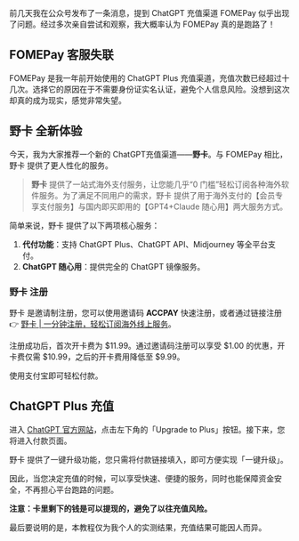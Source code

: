 前几天我在公众号发布了一条消息，提到 ChatGPT 充值渠道 FOMEPay 似乎出现了问题。经过多次亲自尝试和观察，我大概率认为 FOMEPay 真的是跑路了！

## FOMEPay 客服失联

FOMEPay 是我一年前开始使用的 ChatGPT Plus 充值渠道，充值次数已经超过十几次。选择它的原因在于不需要身份证实名认证，避免个人信息风险。没想到这次却真的成为现实，感觉非常失望。

## 野卡 全新体验

今天，我为大家推荐一个新的 ChatGPT充值渠道——**野卡**。与 FOMEPay 相比，野卡 提供了更人性化的服务。

> **野卡** 提供了一站式海外支付服务，让您能几乎“0 门槛”轻松订阅各种海外软件服务。为了满足不同用户的需求，野卡 提供了用于海外支付的【会员专享支付服务】与国内即买即用的【GPT4+Claude 随心用】两大服务方式。

简单来说，野卡 提供了以下两项核心服务：

1. **代付功能**：支持 ChatGPT Plus、ChatGPT API、Midjourney 等全平台支付。
2. **ChatGPT 随心用**：提供完全的 ChatGPT 镜像服务。

### 野卡 注册

野卡 是邀请制注册，您可以使用邀请码 **ACCPAY** 快速注册，或者通过链接注册 👉 [野卡 | 一分钟注册，轻松订阅海外线上服务](https://bit.ly/bewildcard)。 

注册成功后，首次开卡费为 $11.99。通过邀请码注册可以享受 $1.00 的优惠，开卡费仅需 $10.99，之后的开卡费用降低至 $9.99。

使用支付宝即可轻松付款。

## ChatGPT Plus 充值

进入 [ChatGPT 官方网站](https://chat.openai.com/)，点击左下角的「Upgrade to Plus」按钮。接下来，您将进入付款页面。

野卡 提供了一键升级功能，您只需将付款链接填入，即可方便实现「一键升级」。

因此，当您决定充值的时候，可以享受快速、便捷的服务，同时也能保障资金安全，不再担心平台跑路的问题。

**注意：卡里剩下的钱是可以提现的，避免了以往充值风险。**

最后要说明的是，本教程仅为我个人的实测结果，充值结果可能因人而异。